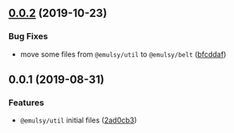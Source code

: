 ## [0.0.2](https://github.com/gavar/emulsy/compare/v/util/0.0.1...v/util/0.0.2) (2019-10-23)


### Bug Fixes

* move some files from `@emulsy/util` to `@emulsy/belt` ([bfcddaf](https://github.com/gavar/emulsy/commit/bfcddaf3ef671332b49709d95d12788a9e892a61))

## 0.0.1 (2019-08-31)


### Features

* `@emulsy/util` initial files ([2ad0cb3](https://github.com/gavar/emulsy/commit/2ad0cb3))
